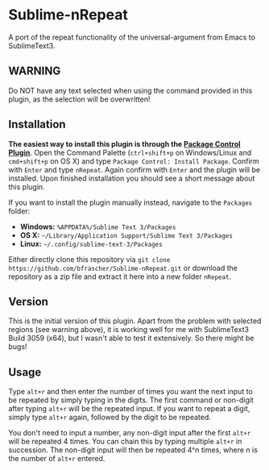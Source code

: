 Sublime-nRepeat
===============

A port of the repeat functionality of the universal-argument from Emacs to SublimeText3.

## WARNING
Do NOT have any text selected when using the command provided in this plugin, as the selection will be overwritten!

## Installation
**The easiest way to install this plugin is through the [Package Control Plugin](https://sublime.wbond.net/installation)**. Open the Command Palette (`ctrl+shift+p` on Windows/Linux and `cmd+shift+p` on OS X) and type `Package Control: Install Package`. Confirm with `Enter` and type `nRepeat`. Again confirm with `Enter` and the plugin will be installed. Upon finished installation you should see a short message about this plugin.

If you want to install the plugin manually instead, navigate to the `Packages` folder:

* **Windows:** `%APPDATA%/Sublime Text 3/Packages`
* **OS X:**    `~/Library/Application Support/Sublime Text 3/Packages`
* **Linux:**   `~/.config/sublime-text-3/Packages`

Either directly clone this repository via `git clone https://github.com/bfrascher/Sublime-nRepeat.git` or download the repository as a zip file and extract it here into a new folder `nRepeat`.

## Version
This is the initial version of this plugin. Apart from the problem with selected regions (see warning above), it is working well for me with SublimeText3 Build 3059 (x64), but I wasn't able to test it extensively. So there might be bugs!

## Usage
Type `alt+r` and then enter the number of times you want the next input to be repeated by simply typing in the digits. The first command or non-digit after typing `alt+r` will be the repeated input. If you want to repeat a digit, simply type `alt+r` again, followed by the digit to be repeated.

You don't need to input a number, any non-digit input after the first `alt+r` will be repeated 4 times. You can chain this by typing multiple `alt+r` in succession. The non-digit input will then be repeated 4^n times, where n is the number of `alt+r` entered.
